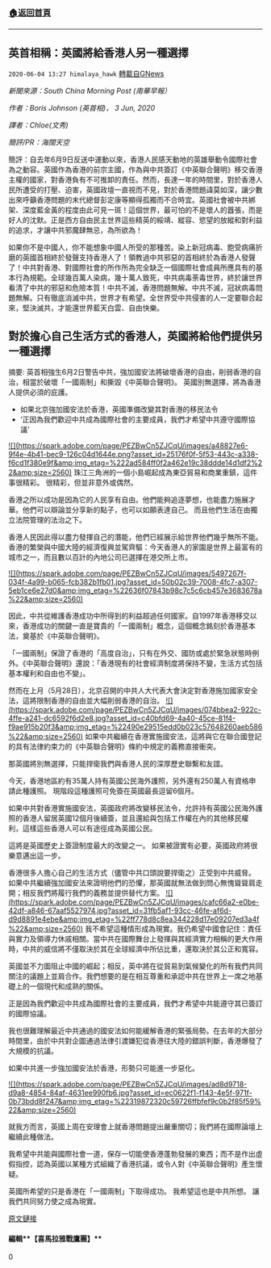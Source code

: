 ###  [:house:返回首頁](https://github.com/ourhimalayas/txt)
---

## 英首相稱：英國將給香港人另一種選擇
`2020-06-04 13:27 himalaya_hawk` [轉載自GNews](https://gnews.org/zh-hant/222725/)

*新聞來源：South China Morning Post (南華早報）*

*作者：Boris Johnson (英首相)， 3 Jun, 2020*

*譯者：Chloe(文秀)*

*簡評/PR：海闊天空*

簡評：自去年6月9日反送中運動以來，香港人民感天動地的英雄舉動令國際社會為之動容。英國作為香港的前宗主國，作為與中共簽訂《中英聯合聲明》移交香港主權的國家，對香港負有不可推卸的責任。然而，長達一年的時間里，對於香港人民所遭受的打壓、迫害，英國政壇一直視而不見，對於香港問題諱莫如深，讓少數出來呼籲香港問題的末代總督彭定康等顯得孤獨而不合時宜。英國社會被中共綁架、深度藍金黃的程度由此可見一斑！這個世界，最可怕的不是壞人的囂張，而是好人的沈默。正是西方自由民主世界這些精英的綏靖、縱容、慾望的放縱和對利益的追求，才讓中共邪魔肆無忌，為所欲為！

如果你不是中國人，你不能想象中國人所受的那種苦。染上新冠病毒、飽受病痛折磨的英國首相終於發聲支持香港人了！領教過中共邪惡的首相終於為香港人發聲了！中共對香港、對國際社會的所作所為完全缺乏一個國際社會成員所應具有的基本行為規範。全球幾百萬人染病，幾十萬人致死，中共病毒荼毒世界，終於讓世界看清了中共的邪惡和危險本質！中共不滅，香港問題無解。中共不滅，冠狀病毒問題無解。只有徹底消滅中共，世界才有希望。全世界受中共侵害的人一定要聯合起來，堅決滅共，才能還世界藍天白雲、自由快樂。

## **對於擔心自己生活方式的香港人，英國將給他們提供另一種選擇**

摘要: 英首相強生6月2日警告中共，強加國安法將破壞香港的自由，削弱香港的自治，相當於破壞「一國兩制」和撕毀《中英聯合聲明》。 英國別無選擇，將為香港人提供必須的庇護。

- 如果北京強加國安法於香港，英國準備改變其對香港的移民法令
- ‘正因為我們歡迎中共成為國際社會的主要成員，我們才希望中共遵守國際協議’

[!\[\](https://spark.adobe.com/page/PEZBwCn5ZJCqU/images/a48827e6-9f4e-4b41-bec9-126c04d1644e.png?asset_id=25176f0f-5f53-443c-a338-f6cd1f380e9f&amp;img_etag=%222ad584ff0f2a462e19c38ddde14d1df2%22&amp;size=2560)](https://spark.adobe.com/page/PEZBwCn5ZJCqU/images/a48827e6-9f4e-4b41-bec9-126c04d1644e.png?asset_id=25176f0f-5f53-443c-a338-f6cd1f380e9f&amp;img_etag=%222ad584ff0f2a462e19c38ddde14d1df2%22&amp;size=1024)
珠江三角洲的一個小島崛起成為東亞貿易和商業重鎮，這件事很精彩。 很精彩，但並非意外或偶然。

香港之所以成功是因為它的人民享有自由。他們能夠追逐夢想，也能盡力施展才華。他們可以辯論並分享新的點子，也可以如願表達自己。 而且他們生活在由獨立法院管理的法治之下。

香港人民因此得以盡力發揮自己的潛能，他們已經展示給世界他們幾乎無所不能。香港的繁榮與中國大陸的經濟復興並駕齊驅：今天香港人的家園是世界上最富有的城市之一，而且數以百計的內地公司已選擇在港交所上市。

[!\[\](https://spark.adobe.com/page/PEZBwCn5ZJCqU/images/5497267f-034f-4a99-b065-fcb382b1fb01.jpg?asset_id=50b02c39-7008-4fc7-a307-5eb1ce6e27d0&amp;img_etag=%22636f07843b98c7c5c6cb457e3683678a%22&amp;size=2560)](https://spark.adobe.com/page/PEZBwCn5ZJCqU/images/5497267f-034f-4a99-b065-fcb382b1fb01.jpg?asset_id=50b02c39-7008-4fc7-a307-5eb1ce6e27d0&amp;img_etag=%22636f07843b98c7c5c6cb457e3683678a%22&amp;size=1024)

因此，中共從維護香港成功中所得到的利益超過任何國家。自1997年香港移交以來，香港成功的關鍵一直是寶貴的「一國兩制」概念，這個概念銘刻於香港基本法，奠基於《中英聯合聲明》。

「一國兩制」保證了香港的「高度自治」，只有在外交、國防或處於緊急狀態時例外。《中英聯合聲明》還說：「香港現有的社會經濟制度將保持不變，生活方式包括基本權利和自由也不變」。

然而在上月（5月28日），北京召開的中共人大代表大會決定對香港施加國家安全法，這將限制香港的自由並大幅削弱香港的自治。
[!\[\](https://spark.adobe.com/page/PEZBwCn5ZJCqU/images/074bbea2-922c-4ffe-a241-dc6592f6d2e8.jpg?asset_id=c40bfd69-4a40-45ce-81f4-f9ae915b20f3&amp;img_etag=%22490e29515edd0b023c57648260aeb586%22&amp;size=2560)](https://spark.adobe.com/page/PEZBwCn5ZJCqU/images/074bbea2-922c-4ffe-a241-dc6592f6d2e8.jpg?asset_id=c40bfd69-4a40-45ce-81f4-f9ae915b20f3&amp;img_etag=%22490e29515edd0b023c57648260aeb586%22&amp;size=1024)
如果中共繼續在香港實施國安法，這將與它在聯合國登記的具有法律約束力的《中英聯合聲明》條約中規定的義務直接衝突。

那英國將別無選擇，只能捍衛我們與香港人民的深厚歷史聯繫和友誼。

今天，香港地區約有35萬人持有英國公民海外護照，另外還有250萬人有資格申請此種護照。 現階段這種護照可免簽在英國最長逗留6個月。

如果中共對香港實施國安法，英國政府將改變移民法令，允許持有英國公民海外護照的香港人留居英國12個月後續簽，並且還給與包括工作權在內的其他移民權利，這樣這些香港人可以有途徑成為英國公民。

這將是英國歷史上簽證制度最大的改變之一。 如果被證實有必要，英國政府將很樂意邁出這一步。

香港很多人擔心自己的生活方式（儘管中共口頭說要捍衛之）正受到中共威脅。 如果中共繼續強加國安法來證明他們的恐懼，那英國就無法做到問心無愧聳聳肩走開；相反我們將履行我們的義務並提供替代方案。
[!\[\](https://spark.adobe.com/page/PEZBwCn5ZJCqU/images/cafc66a2-e0be-42df-a846-67aaf5527974.jpg?asset_id=31fb5af1-93cc-46fe-af6d-d9d8891e4ebe&amp;img_etag=%22ff778d8c8ea344228d17e09207ed3a4f%22&amp;size=2560)](https://spark.adobe.com/page/PEZBwCn5ZJCqU/images/cafc66a2-e0be-42df-a846-67aaf5527974.jpg?asset_id=31fb5af1-93cc-46fe-af6d-d9d8891e4ebe&amp;img_etag=%22ff778d8c8ea344228d17e09207ed3a4f%22&amp;size=1024)
我不希望這種情形成為現實。我仍希望中國會記住：責任與實力及領導力休戚相關。當中共在國際舞台上發揮與其經濟實力相稱的更大作用時，中共的威信將不僅取決於其在全球經濟中所佔比重，還取決於其公正和寬容。

英國並不力圖阻止中國的崛起；相反，英中將在從貿易到氣候變化的所有我們共同關注的議題上並肩合作。我們想要的是在相互尊重和承認中共在世界上一席之地基礎上的一個現代和成熟的關係。

正是因為我們歡迎中共成為國際社會的主要成員，我們才希望中共能遵守其已簽訂的國際協議。

我也很難理解最近中共通過的國安法如何能緩解香港的緊張局勢。在去年的大部分時間里，由於中共對企圖通過法律引渡嫌犯從香港往大陸的錯誤判斷，香港爆發了大規模的抗議。

如果中共進一步強加國安法於香港，形勢只可能進一步惡化。

[!\[\](https://spark.adobe.com/page/PEZBwCn5ZJCqU/images/ad8d9718-d9a8-4854-84af-4631ee990fb6.jpg?asset_id=ec0622f1-f143-4e5f-971f-0b73bdd8f247&amp;img_etag=%22319872320c59726ffbfef9c0b2f85f59%22&amp;size=2560)](https://spark.adobe.com/page/PEZBwCn5ZJCqU/images/ad8d9718-d9a8-4854-84af-4631ee990fb6.jpg?asset_id=ec0622f1-f143-4e5f-971f-0b73bdd8f247&amp;img_etag=%22319872320c59726ffbfef9c0b2f85f59%22&amp;size=1024)

就我方而言，英國上周在安理會上就香港問題提出嚴重關切；我們將在國際論壇上繼續此種做法。

我希望中共能與國際社會一道，保存一切能使香港蓬勃發展的東西；而不是作出虛假指控，認為英國以某種方式組織了香港抗議，或令人對《中英聯合聲明》產生懷疑。

英國所希望的只是香港在「一國兩制」下取得成功。 我希望這也是中共所想。 讓我們共同努力使之成為現實。

[原文鏈接](https://www.scmp.com/comment/opinion/article/3087252/hongkongers-fearing-their-way-life-britain-will-provide-alternative?utm_content=article&amp;utm_medium=Social&amp;utm_source=Twitter#Echobox=1591132358)

#### **編輯****【喜馬拉雅戰鷹團】**



0
